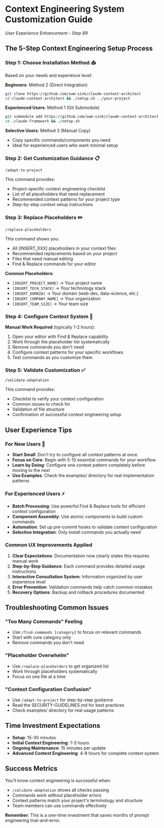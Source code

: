# Context Engineering System Customization Guide
*User Experience Enhancement - Step 89*

## The 5-Step Context Engineering Setup Process

### Step 1: Choose Installation Method 📥
Based on your needs and experience level:

**Beginners**: Method 2 (Direct Integration)
```bash
git clone https://github.com/swm-sink/claude-context-architect
cd claude-context-architect && ./setup.sh ../your-project
```

**Experienced Users**: Method 1 (Git Submodule) 
```bash
git submodule add https://github.com/swm-sink/claude-context-architect .claude-framework
cd .claude-framework && ./setup.sh
```

**Selective Users**: Method 3 (Manual Copy)
- Copy specific commands/components you need
- Ideal for experienced users who want minimal setup

### Step 2: Get Customization Guidance 📋
```
/adapt-to-project
```
This command provides:
- Project-specific context engineering checklist
- List of all placeholders that need replacement
- Recommended context patterns for your project type
- Step-by-step context setup instructions

### Step 3: Replace Placeholders ✏️
```
/replace-placeholders
```
This command shows you:
- All [INSERT_XXX] placeholders in your context files
- Recommended replacements based on your project
- Files that need manual editing
- Find & Replace commands for your editor

**Common Placeholders**:
- `[INSERT_PROJECT_NAME]` → Your project name
- `[INSERT_TECH_STACK]` → Your technology stack  
- `[INSERT_DOMAIN]` → Your domain (web-dev, data-science, etc.)
- `[INSERT_COMPANY_NAME]` → Your organization
- `[INSERT_TEAM_SIZE]` → Your team size

### Step 4: Configure Context System 🔧
**Manual Work Required** (typically 1-2 hours):
1. Open your editor with Find & Replace capability
2. Work through the placeholder list systematically
3. Remove commands you don't need
4. Configure context patterns for your specific workflows
5. Test commands as you customize them

### Step 5: Validate Customization ✅
```
/validate-adaptation
```
This command provides:
- Checklist to verify your context configuration
- Common issues to check for
- Validation of file structure
- Confirmation of successful context engineering setup

## User Experience Tips

### For New Users 🌱
- **Start Small**: Don't try to configure all context patterns at once
- **Focus on Core**: Begin with 5-10 essential commands for your workflow
- **Learn by Doing**: Configure one context pattern completely before moving to the next
- **Use Examples**: Check the examples/ directory for real implementation patterns

### For Experienced Users ⚡
- **Batch Processing**: Use powerful Find & Replace tools for efficient context configuration
- **Component Assembly**: Use atomic components to build custom commands
- **Automation**: Set up pre-commit hooks to validate context configuration
- **Selective Integration**: Only install commands you actually need

### Common UX Improvements Applied

1. **Clear Expectations**: Documentation now clearly states this requires manual work
2. **Step-by-Step Guidance**: Each command provides detailed usage instructions
3. **Interactive Consultation System**: Information organized by user experience level
4. **Error Prevention**: Validation commands help catch common mistakes
5. **Recovery Options**: Backup and rollback procedures documented

## Troubleshooting Common Issues

### "Too Many Commands" Feeling
- Use `/find-commands [category]` to focus on relevant commands
- Start with core category only
- Remove commands you don't need

### "Placeholder Overwhelm"
- Use `/replace-placeholders` to get organized list
- Work through placeholders systematically
- Focus on one file at a time

### "Context Configuration Confusion"  
- Use `/adapt-to-project` for step-by-step guidance
- Read the SECURITY-GUIDELINES.md for best practices
- Check examples/ directory for real usage patterns

## Time Investment Expectations

- **Setup**: 15-30 minutes
- **Initial Context Engineering**: 1-3 hours  
- **Ongoing Maintenance**: 15 minutes per update
- **Advanced Context Engineering**: 4-8 hours for complete context system

## Success Metrics

You'll know context engineering is successful when:
- `/validate-adaptation` shows all checks passing
- Commands work without placeholder errors
- Context patterns match your project's terminology and structure
- Team members can use commands effectively

**Remember**: This is a one-time investment that saves months of prompt engineering trial-and-error.